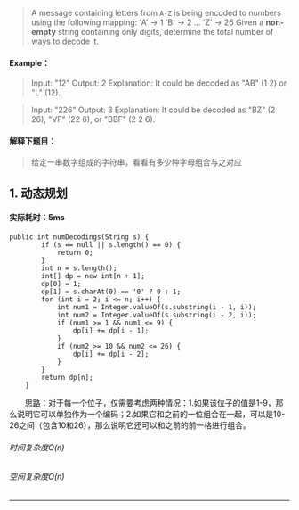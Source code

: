 > A message containing letters from `A-Z` is being encoded to numbers using the following mapping:
'A' -> 1
'B' -> 2
...
'Z' -> 26
Given a **non-empty** string containing only digits, determine the total number of ways to decode it.
#### Example：
> Input: "12"
Output: 2
Explanation: It could be decoded as "AB" (1 2) or "L" (12).

> Input: "226"
Output: 3
Explanation: It could be decoded as "BZ" (2 26), "VF" (22 6), or "BBF" (2 2 6).

#### 解释下题目：
> 给定一串数字组成的字符串，看看有多少种字母组合与之对应


## 1. 动态规划
#### 实际耗时：5ms
```
public int numDecodings(String s) {
        if (s == null || s.length() == 0) {
            return 0;
        }
        int n = s.length();
        int[] dp = new int[n + 1];
        dp[0] = 1;
        dp[1] = s.charAt(0) == '0' ? 0 : 1;
        for (int i = 2; i <= n; i++) {
            int num1 = Integer.valueOf(s.substring(i - 1, i));
            int num2 = Integer.valueOf(s.substring(i - 2, i));
            if (num1 >= 1 && num1 <= 9) {
                dp[i] += dp[i - 1];
            }
            if (num2 >= 10 && num2 <= 26) {
                dp[i] += dp[i - 2];
            }
        }
        return dp[n];
    }
```
&emsp;&emsp;思路：对于每一个位子，仅需要考虑两种情况：1.如果该位子的值是1-9，那么说明它可以单独作为一个编码；2.如果它和之前的一位组合在一起，可以是10-26之间（包含10和26），那么说明它还可以和之前的前一格进行组合。
###### 时间复杂度O(n)
###### 空间复杂度O(n)
---------
